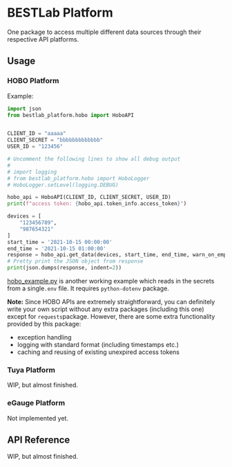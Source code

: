 # BESTLab Platform

One package to access multiple different data sources through their respective API platforms.

## Usage

### HOBO Platform

Example:

```python
import json
from bestlab_platform.hobo import HoboAPI


CLIENT_ID = "aaaaa"
CLIENT_SECRET = "bbbbbbbbbbbbb"
USER_ID = "123456"

# Uncomment the following lines to show all debug output
#
# import logging
# from bestlab_platform.hobo import HoboLogger
# HoboLogger.setLevel(logging.DEBUG)

hobo_api = HoboAPI(CLIENT_ID, CLIENT_SECRET, USER_ID)
print(f"access token: {hobo_api.token_info.access_token}")

devices = [
    "123456789",
    "987654321"
]
start_time = '2021-10-15 00:00:00'
end_time = '2021-10-15 01:00:00'
response = hobo_api.get_data(devices, start_time, end_time, warn_on_empty_data=True)
# Pretty print the JSON object from response
print(json.dumps(response, indent=2))
```

[hobo_example.py](https://github.com/umonaca/bestlab_platform/blob/master/example/hobo_example.py) is another working example which reads in the secrets from a single`.env` file. It requires `python-dotenv` package. 

**Note:** Since HOBO APIs are extremely straightforward, you can definitely write your own script without any extra packages (including this one) except for `requests`package. However, there are some extra functionality provided by this package:

- exception handling
- logging with standard format (including timestamps etc.)
- caching and reusing of existing unexpired access tokens

### Tuya Platform

WIP, but almost finished.

### eGauge Platform

Not implemented yet.

## API Reference

WIP, but almost finished.

